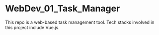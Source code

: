 # WebDev_01_Task_Manager
This repo is a web-based task management tool. Tech stacks involved in this project include Vue.js.
